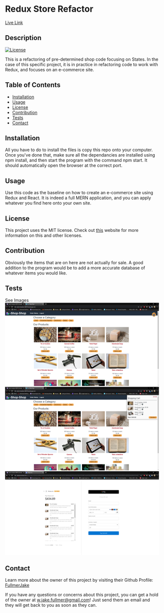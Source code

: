 
  # Redux Store Refactor
  <a href='https://secret-meadow-00470.herokuapp.com/'>Live Link </a>

  ## Description
  [![License](https://img.shields.io/badge/License-MIT-<Green>.svg)](https://shields.io/)

  This is a refactoring of pre-determined shop code focusing on States. In the case of this specific project, it is in practice in refactoring code to work with Redux, and focuses on an e-commerce site. 

  ## Table of Contents
  * [Installation](#installation)
  * [Usage](#usage)
  * [License](#license)
  * [Contribution](#contribution)
  * [Tests](#tests)
  * [Contact](#contact)

  ## Installation
  All you have to do to install the files is copy this repo onto your computer. Once you've done that, make sure all the dependancies are installed using npm install, and then start the program with the command npm start. It should automatically open the browser at the correct port. 

  ## Usage
  Use this code as the baseline on how to create an e-commerce site using Redux and React. It is indeed a full MERN application, and you can apply whatever you find here onto your own site. 

  ## License
  This project uses the MIT license. Check out <a href="https://choosealicense.com">this</a> website for more information on this and other licenses. 

  ## Contribution
  Obviously the items that are on here are not actually for sale. A good addition to the program would be to add a more accurate database of whatever items you would like.  

  ## Tests
  See Images
  ![Image1](./Shop-Image1.png)
  ![Image2](./Shop-Image2.png)
  ![Image3](./Shop-Image3.png)
  
  ## Contact
  Learn more about the owner of this project by visiting their Github Profile: <a href=https://github.com/FullmerJake>FullmerJake</a>

  If you have any questions or concerns about this project, you can get a hold of the owner at w.jake.fullmer@gmail.com! Just send them an email and they will get back to you as soon as they can. 

  
